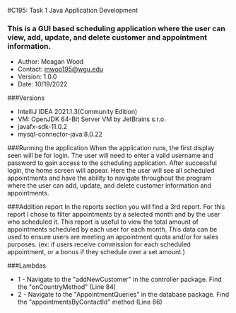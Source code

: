 #C195: Task 1 Java Application Development
### This is a GUI based scheduling application where the user can view, add, update, and delete customer and appointment information.

* Author: Meagan Wood
* Contact: mwoo195@wgu.edu
* Version: 1.0.0
* Date: 10/19/2022

###Versions
- IntelliJ IDEA 2021.1.3(Community Edition)
- VM: OpenJDK 64-Bit Server VM by JetBrains s.r.o.  
- javafx-sdk-11.0.2
- mysql-connector-java:8.0.22

###Running the application
When the application runs, the first display seen will be for login. The user will need to enter a
valid username and password to gain access to the scheduling application. After successful login, the
home screen will appear. Here the user will see all scheduled appointments and have the ability to 
navigate throughout the program where the user can add, update, and delete customer information and
appointments. 

###Addition report
In the reports section you will find a 3rd report. For this report I chose to filter appointments
by a selected month and by the user who scheduled it. This report is useful to view the total
amount of appointments scheduled by each user for each month. This data can be used to ensure users
are meeting an appointment quota and/or for sales purposes. (ex: if users receive commission for each
scheduled appointment, or a bonus if they schedule over a set amount.) 


###Lambdas
- 1 - Navigate to the "addNewCustomer" in the controller package. Find the "onCountryMethod" (Line 84)
- 2 - Navigate to the "AppointmentQueries" in the database package. Find the "appointmentsByContactId"
method (Line 86)